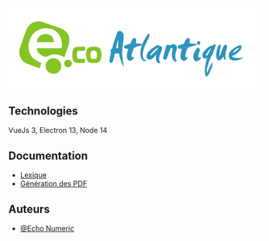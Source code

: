 ![Logo](documentation/logo.svg)

## Technologies

VueJs 3, Electron 13, Node 14

## Documentation

* [Lexique](documentation/vocabulary.md)
* [Génération des PDF](documentation/pdfmake.md)

## Auteurs

- [@Echo Numeric](https://echo-numeric.com/)
